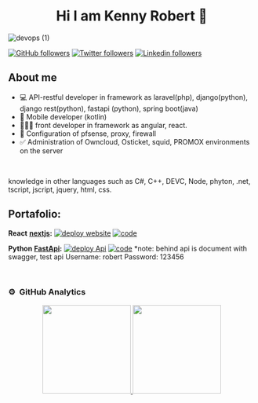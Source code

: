 <div align="center">
<h1 align="center">Hi I am Kenny Robert 👋</h1>
</div>

![devops (1)](https://user-images.githubusercontent.com/21204983/233859758-6ee81432-8057-4a5d-8703-fbf15b8d5f3b.png)



[![GitHub followers](https://img.shields.io/github/followers/skenrobert?style=social)](https://github.com/skenrobert)
[![Twitter followers](https://badgen.net/badge/icon/twitter?icon=twitter&label)](https://twitter.com/Kenny_Robert)
[![Linkedin followers](https://img.shields.io/badge/devops-linkedin-blue)](https://www.linkedin.com/in/kenny-robert-mora/)


## About me
- 💻 API-restful developer in framework as laravel(php), django(python), django rest(python), fastapi (python), spring boot(java)
- 📲 Mobile developer (kotlin)
- 👨🏾‍💻 front developer in framework as angular, react.
- 🔄️ Configuration of pfsense, proxy, firewall
- ✅ Administration of Owncloud, Osticket, squid, PROMOX environments on the server
<br>

knowledge in other languages such as C#, C++, DEVC, Node, phyton, .net, tscript, jscript, jquery, html, css.


## Portafolio:

**React** **[nextjs](https://nextjs.org/docs/getting-started/installation):**
   [![deploy website](https://img.shields.io/badge/website-nextjs-blueviolet?style=plastic&logo=nodedotjs)](https://firstnextjs-coral.vercel.app/)
   [![code](https://img.shields.io/badge/code-nextjs-blueviolet?style=plastic&logo=nodedotjs)](https://github.com/skenrobert/firstnextjs)
 
 **Python** **[FastApi](https://fastapi.tiangolo.com/es/):**
     [![deploy Api](https://img.shields.io/badge/Backend-fastapi-succes?style=plasti&logo=python)](https://j8h2ff.deta.dev/docs#/)
     [![code](https://img.shields.io/badge/Backend-fastapi-succes?style=plasti&logo=python)](https://github.com/skenrobert/fastapitest)
*note: behind api is document with swagger, test api 
Username: robert
Password: 123456
     
     
<br>

### ⚙️ &nbsp;GitHub Analytics

<p align="center">
<a href="https://github.com/skenrobert">
  <img height="180em" src="https://github-readme-stats-eight-theta.vercel.app/api?username=skenrobert&show_icons=true&theme=algolia&include_all_commits=true&count_private=true"/>
  <img height="180em" src="https://github-readme-stats-eight-theta.vercel.app/api/top-langs/?username=skenrobert&layout=compact&langs_count=8&theme=algolia"/>
</a>
</p>
